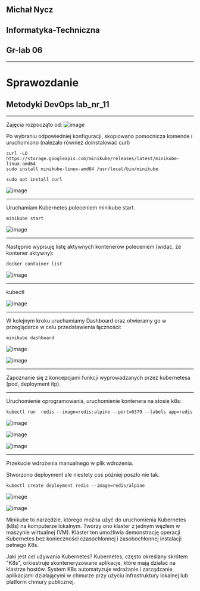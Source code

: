 ## Michał Nycz
## Informatyka-Techniczna
## Gr-lab 06
----
# Sprawozdanie
## Metodyki DevOps lab_nr_11
----

Zajęcia rozpocząto od:
![image](https://user-images.githubusercontent.com/75485199/173445995-ef47bfb9-d9c5-48d1-81c8-34f155260304.png)

Po wybraniu odpowiedniej konfiguracji, skopiowano pomocnicza komende i uruchomiono (należało również doinstalować curl)

```
curl -LO https://storage.googleapis.com/minikube/releases/latest/minikube-linux-amd64
sudo install minikube-linux-amd64 /usr/local/bin/minikube
```

```
sudo apt install curl
```

![image](https://user-images.githubusercontent.com/75485199/173448046-c9837056-c6e6-4f1a-b289-e46151e87dbd.png)

----

Uruchamiam Kubernetes poleceniem minikube start. 

```
minikube start
```

![image](https://user-images.githubusercontent.com/75485199/173448139-b9b9e863-beba-4eda-aaf4-7a885b8a8d90.png)

----

Następnie wypisuję listę aktywnych kontenerów poleceniem (widać, że kontener aktywny):

```
docker container list
```

![image](https://user-images.githubusercontent.com/75485199/173448169-92b05fb3-4523-427f-9166-2bac618eaa50.png)

----

kubectl

![image](https://user-images.githubusercontent.com/75485199/173448195-88481fdd-5531-4fbd-a571-8b5074ddfee2.png)

----

W kolejnym kroku uruchamiamy Dashboard oraz otwieramy go w przeglądarce w celu przedstawienia łączności:

```
minikube dashboard
```

![image](https://user-images.githubusercontent.com/75485199/173448217-c753486d-712c-4163-adbb-c3c290e3dc18.png)

![image](https://user-images.githubusercontent.com/75485199/173448236-33ca0b0e-95fe-41e2-b536-a6f1aa781033.png)

----

Zapoznanie się z koncepcjami funkcji wyprowadzanych przez kubernetesa (pod, deployment itp).

----

Uruchomienie oprogramowania, uruchomienie kontenera na stosie k8s:

```
kubectl run  redis --image=redis:alpine --port=6379 --labels app=redis
```

![image](https://user-images.githubusercontent.com/75485199/173448270-ec01789c-0d8b-4a06-8248-8c62def8fbb0.png)

![image](https://user-images.githubusercontent.com/75485199/173448287-1df5ec80-dae7-4aaf-9007-f81aa4667f67.png)

![image](https://user-images.githubusercontent.com/75485199/173448371-f51d3ba1-84bb-43b3-b2e5-6bfe5199f0ce.png)

----

Przekucie wdrożenia manualnego w plik wdrożenia.

Stworzono deployment ale niestety coś później poszło nie tak.

```
kubectl create deployment redis --image=redis/alpine
```

![image](https://user-images.githubusercontent.com/75485199/173448798-123917e5-0999-4cc4-b1b0-e36cd265f122.png)

![image](https://user-images.githubusercontent.com/75485199/173448809-d7ef5b38-8046-4bd8-a689-4b895bba17c1.png)

Minikube to narzędzie, którego można użyć do uruchomienia Kubernetes (k8s) na komputerze lokalnym. Tworzy ono klaster z jednym węzłem w maszynie wirtualnej (VM). Klaster ten umożliwia demonstrację operacji Kubernetes bez konieczności czasochłonnej i zasobochłonnej instalacji pełnego K8s.

Jaki jest cel używania Kubernetes?
Kubernetes, często określany skrótem "K8s", orkiestruje skonteneryzowane aplikacje, które mają działać na klastrze hostów. System K8s automatyzuje wdrażanie i zarządzanie aplikacjami działającymi w chmurze przy użyciu infrastruktury lokalnej lub platform chmury publicznej.
